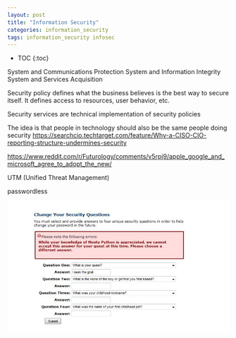 ```yaml
---
layout: post
title: "Information Security"
categories: information_security
tags: information_security infosec
---
```


* TOC
{:toc}

System and Communications Protection
System and Information Integrity
System and Services Acquisition



Security policy defines what the business believes is the best way to secure itself. It defines access to resources, user behavior, etc.

Security services are technical implementation of security policies



The idea is that people in technology should also be the same people doing security
https://searchcio.techtarget.com/feature/Why-a-CISO-CIO-reporting-structure-undermines-security



https://www.reddit.com/r/Futurology/comments/v5rpj9/apple_google_and_microsoft_agree_to_adopt_the_new/



UTM (Unified Threat Management)



passwordless



<img src="https://github.com/sif/sif/raw/main/files/post_files/y2v82.jpg" />


